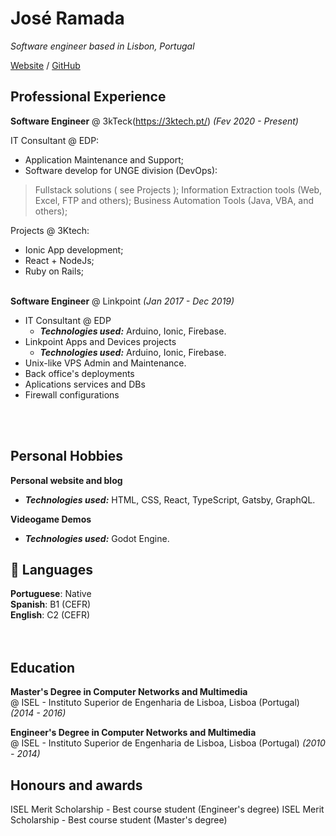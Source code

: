 # José Ramada

 _Software engineer based in Lisbon, Portugal_ <br>

[Website](https://jramada.github.io/pages/about) / [GitHub](https://github.com/jramada/)

## Professional Experience

**Software Engineer** @ 3kTeck(https://3ktech.pt/) _(Fev 2020 - Present)_ <br>

IT Consultant @ EDP:
- Application Maintenance and Support;
- Software develop for UNGE division (DevOps):
> Fullstack solutions ( see Projects );
> Information Extraction tools (Web, Excel, FTP and others);
> Business Automation Tools (Java, VBA, and others);

Projects @ 3Ktech:
- Ionic App development;
- React + NodeJs;
- Ruby on Rails;
<br><br>

**Software Engineer** @ Linkpoint _(Jan 2017 - Dec 2019)_ <br>
- IT Consultant @ EDP
  - **_Technologies used:_** Arduino, Ionic, Firebase.
- Linkpoint Apps and Devices projects
  - **_Technologies used:_** Arduino, Ionic, Firebase.
- Unix-like VPS Admin and Maintenance.
- Back office's deployments
- Aplications services and DBs
- Firewall configurations

<br><br>

## Personal Hobbies

**Personal website and blog**<br>
  - **_Technologies used:_** HTML, CSS, React, TypeScript, Gatsby, GraphQL.

**Videogame Demos**
  - **_Technologies used:_** Godot Engine.

## 💬 Languages

**Portuguese**: Native <br>
**Spanish**: B1 (CEFR) <br>
**English**: C2 (CEFR) <br>
<br><br>

## Education 

**Master's Degree in Computer Networks and Multimedia**<br>
@ ISEL - Instituto Superior de Engenharia de Lisboa, Lisboa (Portugal) _(2014 - 2016)_ <br>

**Engineer's Degree in Computer Networks and Multimedia**<br>
@ ISEL - Instituto Superior de Engenharia de Lisboa, Lisboa (Portugal) _(2010 - 2014)_ <br>


## Honours and awards

ISEL Merit Scholarship - Best course student (Engineer's degree) 
ISEL Merit Scholarship - Best course student (Master's degree)
 
